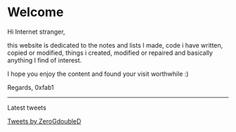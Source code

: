 # Welcome

Hi Internet stranger,

this website is dedicated to the notes and lists I made, code i have written, copied or modified, things i created, modified or repaired and basically anything I find of interest.

I hope you enjoy the content and found your visit worthwhile :)

Regards,
0xfab1

----------------

Latest tweets

<a class="twitter-timeline" data-lang="en" data-dnt="true" data-theme="dark" href="https://twitter.com/ZeroGdoubleD?ref_src=twsrc%5Etfw">Tweets by ZeroGdoubleD</a>
<script async src="https://platform.twitter.com/widgets.js" charset="utf-8"></script> 